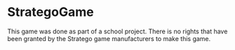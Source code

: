 # StrategoGame

This game was done as part of a school project.  There is no rights that have been granted by the Stratego game manufacturers to make this game.
